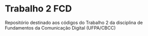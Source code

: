# Trabalho 2 FCD
 Repositório destinado aos códigos do Trabalho 2 da disciplina de Fundamentos da Comunicação Digital (UFPA/CBCC)
